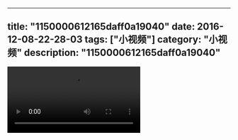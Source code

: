 
---
title: "1150000612165daff0a19040"
date: 2016-12-08-22-28-03
tags: ["小视频"]
category: "小视频"
description: "1150000612165daff0a19040"
---
<video src="http://ohtsqip0g.bkt.clouddn.com/1150000612165daff0a19040.mp4" controls="controls"></video>

